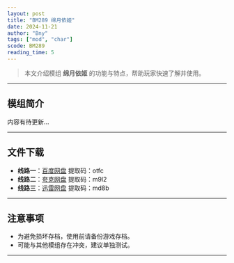 ```yaml
---
layout: post
title: "BM289 绵月依姬"
date: 2024-11-21
author: "Bny"
tags: ["mod", "char"]
scode: BM289
reading_time: 5
---
```


> 本文介绍模组 **绵月依姬** 的功能与特点，帮助玩家快速了解并使用。

---

## 模组简介

内容有待更新...

---


## 文件下载
- **线路一**：[百度网盘](https://pan.baidu.com/s/1WDwCx2kADXKAnH_OQtI9Lg?pwd=otfc)  提取码：otfc  
- **线路二**：[夸克网盘](https://pan.quark.cn/s/5d62fe53af90?pwd=m9l2)  提取码：m9l2  
- **线路三**：[迅雷网盘](https://pan.xunlei.com/s/VOCCbSPxR7_eTnbaDSXDWnKbA1?pwd=md8b)  提取码：md8b  

---

## 注意事项
- 为避免损坏存档，使用前请备份游戏存档。
- 可能与其他模组存在冲突，建议单独测试。

---


